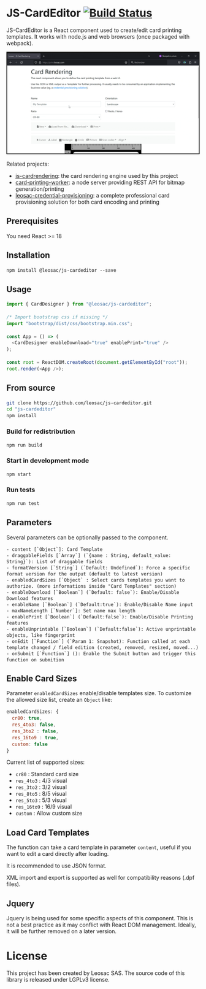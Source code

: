 # JS-CardEditor [![Build Status](https://github.com/leosac/js-cardeditor/actions/workflows/node.js.yml/badge.svg?branch=master)](https://github.com/leosac/js-cardeditor/actions/workflows/node.js.yml)
JS-CardEditor is a React component used to create/edit card printing templates.
It works with node.js and web browsers (once packaged with webpack).

![CardEditor Demo](https://github.com/leosac/js-cardeditor/blob/master/public/demo-cardeditor.gif?raw=true)

Related projects:
 * [js-cardrendering](https://github.com/leosac/js-cardrendering): the card rendering engine used by this project
 * [card-printing-worker](https://github.com/leosac/card-printing-worker): a node server providing REST API for bitmap generation/printing
 * [leosac-credential-provisioning](https://leosac.com/credential-provisioning/): a complete professional card provisioning solution for both card encoding and printing

## Prerequisites
You need React >= 18

## Installation
`npm install @leosac/js-cardeditor --save`

## Usage
```js
import { CardDesigner } from "@leosac/js-cardeditor";

/* Import bootstrap css if missing */
import "bootstrap/dist/css/bootstrap.min.css";

const App = () => (
  <CardDesigner enableDownload="true" enablePrint="true" />
);

const root = ReactDOM.createRoot(document.getElementById("root"));
root.render(<App />);
```

## From source
```bash
git clone https://github.com/leosac/js-cardeditor.git
cd "js-cardeditor"
npm install
```

### Build for redistribution
```bash
npm run build
```

### Start in development mode
```bash
npm start
```

### Run tests
```bash
npm run test
```

## Parameters
Several parameters can be optionally passed to the component.

    - content [`Object`]: Card Template
    - draggableFields [`Array`] (`{name : String, default_value: String}`): List of draggable fields
    - formatVersion [`String`] (`Default: Undefined`): Force a specific format version for the output (default to latest version)
    - enabledCardSizes [`Object` : Select cards templates you want to authorize. (more informations inside "Card Templates" section)
    - enableDownload [`Boolean`] (`Default: false`): Enable/Disable Download features
    - enableName [`Boolean`] (`Default:true`): Enable/Disable Name input
    - maxNameLength [`Number`]: Set name max length
    - enablePrint [`Boolean`] (`Default:false`): Enable/Disable Printing features
    - enableUnprintable [`Boolean`] (`Default:false`): Active unprintable objects, like fingerprint
    - onEdit [`Function`] (`Param 1: Snapshot): Function called at each template changed / field edition (created, removed, resized, moved...)
    - onSubmit [`Function`] (): Enable the Submit button and trigger this function on submition

## Enable Card Sizes
Parameter `enabledCardSizes` enable/disable templates size.
To customize the allowed size list, create an `Object` like:

```js
enabledCardSizes: {
  cr80: true,
  res_4to3: false,
  res_3to2 : false,
  res_16to9 : true,
  custom: false
}
```

Current list of supported sizes:
  - `cr80` : Standard card size
  - `res_4to3` : 4/3 visual
  - `res_3to2` : 3/2 visual
  - `res_8to5` : 8/5 visual
  - `res_5to3` : 5/3 visual
  - `res_16to9` : 16/9 visual
  - `custom` : Allow custom size

## Load Card Templates
The function can take a card template in parameter `content`, useful if you want to edit a card directly after loading.

It is recommended to use JSON format.

XML import and export is supported as well for compatibility reasons (.dpf files).

## Jquery
Jquery is being used for some specific aspects of this component. This is not a best practice as it may conflict with React DOM management. Ideally, it will be further removed on a later version.

# License
This project has been created by Leosac SAS.
The source code of this library is released under LGPLv3 license.